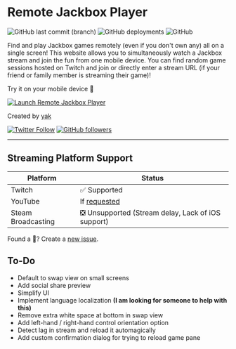 # Remote Jackbox Player

![GitHub last commit (branch)](https://img.shields.io/github/last-commit/isaacyakl/remote-jackbox-player/master?label=last%20update) ![GitHub deployments](https://img.shields.io/github/deployments/isaacyakl/remote-jackbox-player/production?label=status) ![GitHub](https://img.shields.io/github/license/isaacyakl/remote-jackbox-player)

Find and play Jackbox games remotely (even if you don't own any) all on a single screen! This website allows you to simultaneously watch a Jackbox stream and join the fun from one mobile device. You can find random game sessions hosted on Twitch and join or directly enter a stream URL (if your friend or family member is streaming their game)!

Try it on your mobile device 📲

[![Launch Remote Jackbox Player](https://img.shields.io/badge/Launch-Remote%20Jackbox%20Player%20↗%EF%B8%8F-blue?style=for-the-badge&color=319795)](https://remote-jackbox-player.isaacyakl.com)

Created by [yak](https://isaacyakl.com)

[![Twitter Follow](https://img.shields.io/twitter/follow/isaacyakl?style=social)](https://twitter.com/isaacyakl) [![GitHub followers](https://img.shields.io/github/followers/isaacyakl?style=social)](https://github.com/isaacyakl)

---

## Streaming Platform Support

| Platform           | Status                                                                               |
| ------------------ | ------------------------------------------------------------------------------------ |
| Twitch             | ✅ Supported                                                                         |
| YouTube            | If [requested](https://github.com/isaacyakl/remote-jackbox-player/issues/new/choose) |
| Steam Broadcasting | ❎ Unsupported (Stream delay, Lack of iOS support)                                   |

Found a 🐛? Create a [new issue](https://github.com/isaacyakl/remote-jackbox-player/issues/new/choose).

## To-Do

-  Default to swap view on small screens
-  Add social share preview
-  Simplify UI
-  Implement language localization **(I am looking for someone to help with this)**
-  Remove extra white space at bottom in swap view
-  Add left-hand / right-hand control orientation option
-  Detect lag in stream and reload it automagically
-  Add custom confirmation dialog for trying to reload game pane
